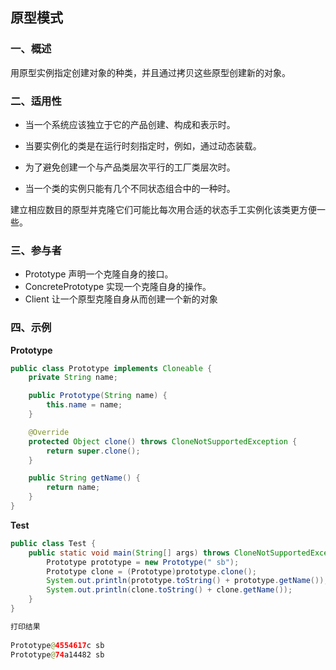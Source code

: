 ## 原型模式

### 一、概述

用原型实例指定创建对象的种类，并且通过拷贝这些原型创建新的对象。

### 二、适用性

- 当一个系统应该独立于它的产品创建、构成和表示时。

- 当要实例化的类是在运行时刻指定时，例如，通过动态装载。
- 为了避免创建一个与产品类层次平行的工厂类层次时。

- 当一个类的实例只能有几个不同状态组合中的一种时。

建立相应数目的原型并克隆它们可能比每次用合适的状态手工实例化该类更方便一些。

### 三、参与者

- Prototype 声明一个克隆自身的接口。
- ConcretePrototype 实现一个克隆自身的操作。
- Client 让一个原型克隆自身从而创建一个新的对象

### 四、示例

**Prototype**

```java
public class Prototype implements Cloneable {
    private String name;

    public Prototype(String name) {
        this.name = name;
    }

    @Override
    protected Object clone() throws CloneNotSupportedException {
        return super.clone();
    }

    public String getName() {
        return name;
    }
}
```

**Test**

```java
public class Test {
    public static void main(String[] args) throws CloneNotSupportedException {
        Prototype prototype = new Prototype(" sb");
        Prototype clone = (Prototype)prototype.clone();
        System.out.println(prototype.toString() + prototype.getName());
        System.out.println(clone.toString() + clone.getName());
    }
}

打印结果
    
Prototype@4554617c sb
Prototype@74a14482 sb
```



